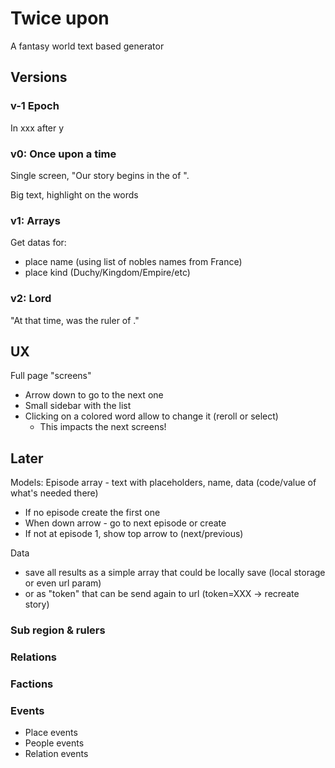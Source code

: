 # Twice upon

A fantasy world text based generator

## Versions

### v-1 Epoch

In xxx after y

### v0: Once upon a time

Single screen, "Our story begins in the <kingdom> of <name>".

Big text, highlight on the words

### v1: Arrays

Get datas for:

- place name (using list of nobles names from France)
- place kind (Duchy/Kingdom/Empire/etc)

### v2: Lord

"At that time, <lord> was the ruler of <place>."

## UX

Full page "screens"

- Arrow down to go to the next one
- Small sidebar with the list
- Clicking on a colored word allow to change it (reroll or select)
  - This impacts the next screens!

## Later

Models: Episode array - text with placeholders, name, data (code/value of what's needed there)
- If no episode create the first one
- When down arrow - go to next episode or create
- If not at episode 1, show top arrow to (next/previous)

Data

- save all results as a simple array that could be locally save (local storage or even url param)
- or as "token" that can be send again to url (token=XXX -> recreate story)

### Sub region & rulers

### Relations


### Factions

### Events

- Place events
- People events
- Relation events
